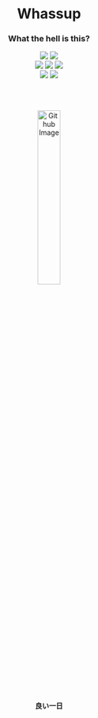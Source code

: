 <!-- <div align="center"><img width="80%" height="auto" src="https://github.com/andhuc/andhuc/blob/main/1.jpg?raw=true" /></div> -->
<h1 align="center">Whassup</h1>

<h3 align="center">What the hell is this?</h3>
<p align="center">
<img src="https://img.shields.io/badge/Spring-6DB33F?style=for-the-badge&logo=spring&logoColor=white"/>
<img src="https://img.shields.io/badge/MySQL-5886A4?style=for-the-badge&logo=mysql&logoColor=white"/>
<br>
<img src="https://img.shields.io/badge/React-20232A?style=for-the-badge&logo=react&logoColor=61DAFB"/>
<img src="https://img.shields.io/badge/Node.js-43853D?style=for-the-badge&logo=node.js&logoColor=white"/>
<img src="https://img.shields.io/badge/MongoDB-4EA94B?style=for-the-badge&logo=mongodb&logoColor=white"/>
<br>
<img src="https://img.shields.io/badge/.NET-5C2D91?style=for-the-badge&logo=.net&logoColor=white"/>
<img src="https://img.shields.io/badge/MSSQL_Server-CC2927?style=for-the-badge&logo=microsoft-sql-server&logoColor=white"/>

<!-- <img src="https://img.shields.io/badge/Adobe%20Photoshop-31A8FF?style=for-the-badge&logo=Adobe%20Photoshop&logoColor=black"/> -->
<!-- <br>
<img src="https://img.shields.io/badge/MongoDB-4EA94B?style=for-the-badge&logo=mongodb&logoColor=white"/>
<img src="https://img.shields.io/badge/Express.js-404D59?style=for-the-badge"/>
<img src="https://img.shields.io/badge/React-20232A?style=for-the-badge&logo=react&logoColor=61DAFB"/> -->
</p>

<br />
<br />

<p align="center">
<img width="30%" align="center" alt="Github Image" src="https://raw.githubusercontent.com/onimur/.github/master/.resources/git-header.svg" />
</p>


<h4 align="center">良い一日</h4>
